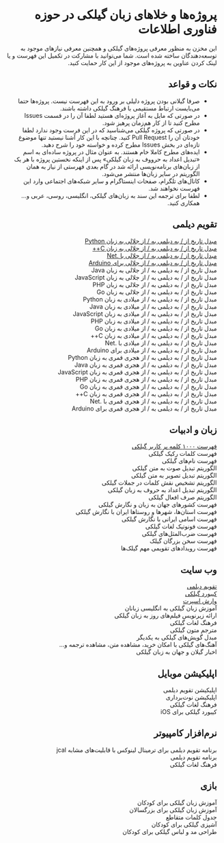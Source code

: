 <div dir="rtl">

# پروژه‌ها و خلاهای زبان گیلکی در حوزه فناوری اطلاعات
این مخزن به منظور معرفی پروژه‌های گیلکی و همچنین معرفی نیازهای موجود به توسعه‌دهندگان ساخته شده است. شما می‌توانید با مشارکت در تکمیل این فهرست و یا لینک کردن عناوین به پروژه‌های موجود از این کار حمایت کنید.
<br/>

## نکات و قواعد
* صرفا گیلانی بودن پروژه دلیلی بر ورود به این فهرست نیست. پروژه‌ها حتما می‌بایست ارتباط مستقیمی با فرهنگ گیلکی داشته باشند.
* در صورتی که مایل به آغاز پروژه‌ای هستید لطفا آن را در قسمت Issues مطرح کنید تا از کار هم‌زمان پرهیز شود.
* در صورتی که پروژه گیلکی می‌شناسید که در این فرست وجود ندارد لطفا خودتان آن را Pull Request کنید. چنانچه با این کار آشنا نیستید تنها موضوع تازه‌ای در بخش Issues مطرح کرده و خواسته خود را شرح دهید.
* ایده‌های مطرح کاملا خام هستند. به عنوان مثال در پروژه ساده‌ای به اسم «تبدیل اعداد به حرووف به زبان گیلکی» پس از اینکه نخستین پروژه با هر یک از زبان‌های برنامه‌نویسی ارائه شد در گام بعدی فهرستی از نیاز به همان الگوریتم در سایر زبان‌ها منتشر می‌شود.
* کانال‌های تلگرام، صفحات اینستاگرام و سایر شبکه‌های اجتماعی وارد این فهرست نخواهند شد.
* لطفا برای ترجمه این سند به زبان‌های گیلکی، انگلیسی، روسی، عربی و... همکاری کنید.


## تقویم دیلمی
[مبدل تاریخ از / به دیلمی به / از جلالی به زبان Python](https://github.com/Jangal/python-dilami-calendar)
<br/>
[مبدل تاریخ از / به دیلمی به / از جلالی به زبان C++](https://github.com/Jangal/Dilami-Calendar-C-)
<br/>
[مبدل تاریخ از / به دیلمی به / از جلالی با .Net](https://github.com/Jangal/Dilami-Calendar-.Net)
<br/>
[مبدل تاریخ از / به دیلمی به / از جلالی برای Arduino](https://github.com/Jangal/Dilami-Calendar-Arduino)
<br/>
مبدل تاریخ از / به دیلمی به / از جلالی به زبان Java
<br/>
مبدل تاریخ از / به دیلمی به / از جلالی به زبان JavaScript
<br/>
مبدل تاریخ از / به دیلمی به / از جلالی به زبان PHP
<br/>
مبدل تاریخ از / به دیلمی به / از جلالی به زبان Go
<br/>
مبدل تاریخ از / به دیلمی به / از میلادی به زبان Python
<br/>
مبدل تاریخ از / به دیلمی به / از میلادی به زبان Java
<br/>
مبدل تاریخ از / به دیلمی به / از میلادی به زبان JavaScript
<br/>
مبدل تاریخ از / به دیلمی به / از میلادی به زبان PHP
<br/>
مبدل تاریخ از / به دیلمی به / از میلادی به زبان Go
<br/>
مبدل تاریخ از / به دیلمی به / از میلادی به زبان C++
<br/>
مبدل تاریخ از / به دیلمی به / از میلادی با .Net
<br/>
مبدل تاریخ از / به دیلمی به / از میلادی برای Arduino
<br/>
مبدل تاریخ از / به دیلمی به / از هجری قمری به زبان Python
<br/>
مبدل تاریخ از / به دیلمی به / از هجری قمری به زبان Java
<br/>
مبدل تاریخ از / به دیلمی به / از هجری قمری به زبان JavaScript
<br/>
مبدل تاریخ از / به دیلمی به / از هجری قمری به زبان PHP
<br/>
مبدل تاریخ از / به دیلمی به / از هجری قمری به زبان Go
<br/>
مبدل تاریخ از / به دیلمی به / از هجری قمری به زبان C++
<br/>
مبدل تاریخ از / به دیلمی به / از هجری قمری با .Net
<br/>
مبدل تاریخ از / به دیلمی به / از هجری قمری برای Arduino
<br/>


## زبان و ادبیات
[فهرست ۱۰۰۰ کلمه پر کاربر گیلکی](https://github.com/LordArma/Top-1000-Words-in-Gilaki)
<br/>
فهرست کلمات رکیک گیلکی
<br/>
فهرست نام‌های گیلکی
<br/>
الگوریتم تبدیل صوت به متن گیلکی
<br/>
الگوریتم تبدیل تصویر به متن گیلکی
<br/>
الگوریتم تشخیص نقش کلمات در جملات گیلکی
<br/>
الگوریتم تبدیل اعداد به حروف به زبان گیلکی
<br/>
الگوریتم صرف افعال گیلکی
<br/>
فهرست کشورهای جهان به زبان و نگارش گیلکی
<br/>
فهرست استان‌ها، شهرها و روستاها ایران با نگارش گیلکی
<br/>
فهرست اسامی ایرانی با نگارش گیلکی
<br/>
فهرست فونوتیک لغات گیلکی
<br/>
فهرست ضرب‌المثل‌های گیلکی
<br/>
فهرست سخن بزرگان گیلک
<br/>
فهرست رویدادهای تقویمی مهم گیلک‌ها
<br/>


## وب سایت
[تقویم دیلمی](https://giltime.ir/)
<br/>
[کیبورد گیلکی](https://gilakikeyboard.ir/)
<br/>
[وارش اسپرت](https://varesh-sport.com)
<br/>
آموزش زبان گیلکی به انگلیسی زبانان
<br/>
ارائه زیرنویس فیلم‌های روز به زبان گیلکی
<br/>
فرهنگ لغات گیلکی
<br/>
مترجم متون گیلکی
<br/>
مبدل گویش‌های گیلکی به یکدیگر
<br/>
آهنگ‌های گیلکی با امکان خرید، مشاهده متن، مشاهده ترجمه و...
<br/>
اخبار گیلان و جهان به زبان گیلکی
<br/>

## اپلیکیشن موبایل
اپلیکیشن تقویم دیلمی
<br/>
اپلیکیشن نوت‌برداری
<br/>
فرهنگ لغات گیلکی
<br/>
کیبورد گیلکی برای iOS
<br/>


## نرم‌افزار کامپیوتر
برنامه تقویم دیلمی برای ترمینال لینوکس با قابلیت‌های مشابه jcal
<br/>
برنامه تقویم دیلمی
<br/>
فرهنگ لغات گیلکی
<br/>


## بازی
آموزش زبان گیلکی برای کودکان
<br/>
آموزش زبان گیلکی برای بزرگسالان
<br/>
جدول کلمات متقاطع
<br/>
آشپزی گیلکی برای کودکان
<br/>
طراحی مد و لباس گیلکی برای کودکان
<br/>
</div>
